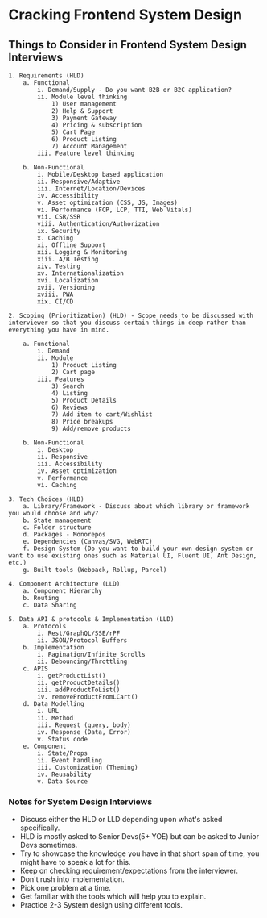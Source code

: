 # Cracking Frontend System Design

## Things to Consider in Frontend System Design Interviews

    1. Requirements (HLD)
        a. Functional
            i. Demand/Supply - Do you want B2B or B2C application?
            ii. Module level thinking
                1) User management
                2) Help & Support
                3) Payment Gateway
                4) Pricing & subscription
                5) Cart Page
                6) Product Listing
                7) Account Management
            iii. Feature level thinking

        b. Non-Functional
            i. Mobile/Desktop based application
            ii. Responsive/Adaptive
            iii. Internet/Location/Devices
            iv. Accessibility
            v. Asset optimization (CSS, JS, Images)
            vi. Performance (FCP, LCP, TTI, Web Vitals)
            vii. CSR/SSR
            viii. Authentication/Authorization
            ix. Security
            x. Caching
            xi. Offline Support
            xii. Logging & Monitoring
            xiii. A/B Testing
            xiv. Testing
            xv. Internationalization
            xvi. Localization
            xvii. Versioning
            xviii. PWA
            xix. CI/CD

    2. Scoping (Prioritization) (HLD) - Scope needs to be discussed with interviewer so that you discuss certain things in deep rather than everything you have in mind.

        a. Functional
            i. Demand
            ii. Module
                1) Product Listing
                2) Cart page
            iii. Features
                3) Search
                4) Listing
                5) Product Details
                6) Reviews
                7) Add item to cart/Wishlist
                8) Price breakups
                9) Add/remove products

        b. Non-Functional
            i. Desktop
            ii. Responsive
            iii. Accessibility
            iv. Asset optimization
            v. Performance
            vi. Caching

    3. Tech Choices (HLD)
        a. Library/Framework - Discuss about which library or framework you would choose and why?
        b. State management
        c. Folder structure
        d. Packages - Monorepos
        e. Dependencies (Canvas/SVG, WebRTC)
        f. Design System (Do you want to build your own design system or want to use existing ones such as Material UI, Fluent UI, Ant Design, etc.)
        g. Built tools (Webpack, Rollup, Parcel)

    4. Component Architecture (LLD)
        a. Component Hierarchy
        b. Routing
        c. Data Sharing

    5. Data API & protocols & Implementation (LLD)
        a. Protocols
            i. Rest/GraphQL/SSE/rPF
            ii. JSON/Protocol Buffers
        b. Implementation
            i. Pagination/Infinite Scrolls
            ii. Debouncing/Throttling
        c. APIS
            i. getProductList()
            ii. getProductDetails()
            iii. addProductToList()
            iv. removeProductFromLCart()
        d. Data Modelling
            i. URL
            ii. Method
            iii. Request (query, body)
            iv. Response (Data, Error)
            v. Status code
        e. Component
            i. State/Props
            ii. Event handling
            iii. Customization (Theming)
            iv. Reusability
            v. Data Source

### Notes for System Design Interviews

- Discuss either the HLD or LLD depending upon what's asked specifically.
- HLD is mostly asked to Senior Devs(5+ YOE) but can be asked to Junior Devs sometimes.
- Try to showcase the knowledge you have in that short span of time, you might have to speak a lot for this.
- Keep on checking requirement/expectations from the interviewer.
- Don't rush into implementation.
- Pick one problem at a time.
- Get familiar with the tools which will help you to explain.
- Practice 2-3 System design using different tools.
